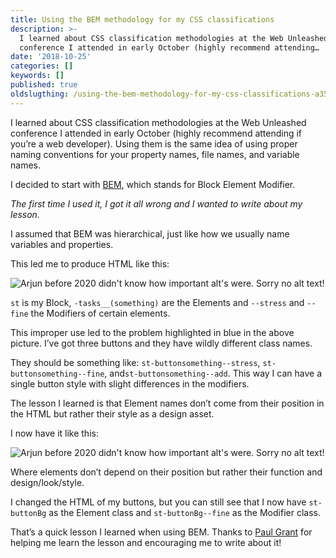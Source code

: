 ```yaml
---
title: Using the BEM methodology for my CSS classifications
description: >-
  I learned about CSS classification methodologies at the Web Unleashed
  conference I attended in early October (highly recommend attending…
date: '2018-10-25'
categories: []
keywords: []
published: true
oldslugthing: /using-the-bem-methodology-for-my-css-classifications-a35172f90a04
---
```


I learned about CSS classification methodologies at the Web Unleashed conference I attended in early October (highly recommend attending if you’re a web developer). Using them is the same idea of using proper naming conventions for your property names, file names, and variable names.

I decided to start with [BEM](http://getbem.com), which stands for Block Element Modifier.

_The first time I used it, I got it all wrong and I wanted to write about my lesson._

I assumed that BEM was hierarchical, just like how we usually name variables and properties.

This led me to produce HTML like this:

![Arjun before 2020 didn't know how important alt's were. Sorry no alt text!](https://cdn-images-1.medium.com/max/800/1*X7MIYOSLNPx05ZZ04UxDUA.jpeg)

`st` is my Block, `-tasks__(something)` are the Elements and `--stress` and `--fine` the Modifiers of certain elements.

This improper use led to the problem highlighted in blue in the above picture. I’ve got three buttons and they have wildly different class names.

They should be something like: `st-buttonsomething--stress`, `st-buttonsomething--fine`, and`st-buttonsomething--add`. This way I can have a single button style with slight differences in the modifiers.

The lesson I learned is that Element names don’t come from their position in the HTML but rather their style as a design asset.

I now have it like this:

![Arjun before 2020 didn't know how important alt's were. Sorry no alt text!](https://cdn-images-1.medium.com/max/800/1*BqMc2OG08PhJ68VEnYWxJw.png)

Where elements don’t depend on their position but rather their function and design/look/style.

I changed the HTML of my buttons, but you can still see that I now have `st-buttonBg` as the Element class and `st-buttonBg--fine` as the Modifier class.

That’s a quick lesson I learned when using BEM. Thanks to [Paul Grant](http://twitter.com/cssinate) for helping me learn the lesson and encouraging me to write about it!
